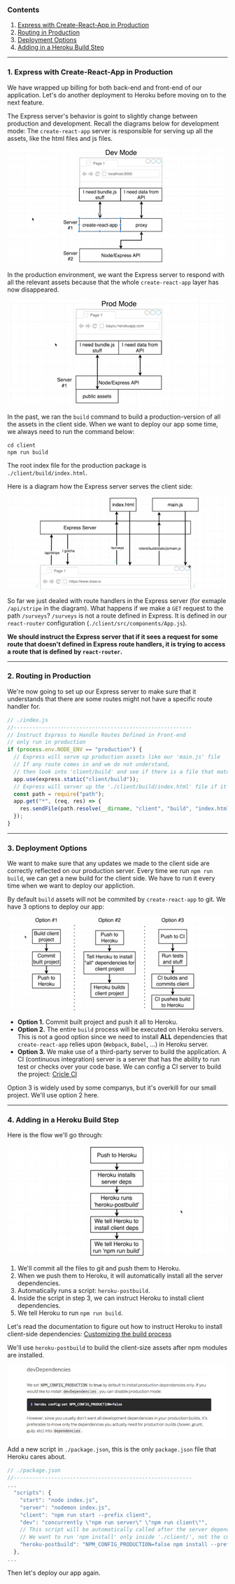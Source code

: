 ### Contents

1. [Express with Create-React-App in Production](#)
2. [Routing in Production](#)
3. [Deployment Options](#)
4. [Adding in a Heroku Build Step](#)



---

### 1. Express with Create-React-App in Production

We have wrapped up billing for both back-end and front-end of our application. Let's do another deployment to Heroku before moving on to the next feature.

The Express server's behavior is goint to slightly change between production and development. Recall the diagrams below for development mode: The `create-react-app` server is responsible for serving up all the assets, like the html files and js files.

![01](./images/09/09-01.png "01")

In the production environment, we want the Express server to respond with all the relevant assets because that the whole `create-react-app` layer has now disappeared.

![02](./images/09/09-02.png "02")

In the past, we ran the `build` command to build a production-version of all the assets in the client side. When we want to deploy our app some time, we always need to run the command below:

```
cd client
npm run build
```

The root index file for the production package is `./client/build/index.html`.

Here is a diagram how the Express server serves the client side:

![03](./images/09/09-03.png "03")

So far we just dealed with route handlers in the Express server (for exmaple `/api/stripe` in the diagram). What happens if we make a `GET` request to the path `/surveys`? `/surveys` is not a route defined in Express. It is defined in our `react-router` configuration (`./client/src/components/App.js`).

**We should instruct the Express server that if it sees a request for some route that doesn't defined in Express route handlers, it is trying to access a route that is defined by `react-router`.**

---

### 2. Routing in Production

We're now going to set up our Express server to make sure that it understands that there are some routes might not have a specific route handler for.

```javascript
// ./index.js
//---------------------------------------------------------
// Instruct Express to Handle Routes Defined in Front-end
// only run in production
if (process.env.NODE_ENV == "production") {
  // Express will serve up production assets like our 'main.js' file
  // If any route comes in and we do not understand,
  // then look into 'client/build' and see if there is a file that matches the route.
  app.use(express.static("client/build"));
  // Express will server up the './client/build/index.html' file if it doesn't recognize the route
  const path = require("path");
  app.get("*", (req, res) => {
    res.sendFile(path.resolve(__dirname, "client", "build", "index.html"));
  });
}
```

---

### 3. Deployment Options

We want to make sure that any updates we made to the client side are correctly reflected on our production server. Every time we run `npm run build`, we can get a new build for the client side. We have to run it every time when we want to deploy our appliction.

By default `build` assets will not be commited by `create-react-app` to git. We have 3 options to deploy our app:

![04](./images/09/09-04.png "04")

* **Option 1.** Commit built project and push it all to Heroku.
* **Option 2.** The entire `build` process will be executed on Heroku servers. This is not a good option since we need to install **ALL** dependencies that `create-react-app` relies upon (`Webpack`, `Babel`, ...) in Heroku server.
* **Option 3.** We make use of a third-party server to build the application. A CI (continuous integration) server is a server that has the ability to run test or checks over your code base. We can config a CI server to build the project: [Cricle CI](https://circleci.com/)

Option 3 is widely used by some companys, but it's overkill for our small project. We'll use option 2 here.

---

### 4. Adding in a Heroku Build Step

Here is the flow we'll go through:

![05](./images/09/09-05.png "05")

1. We'll commit all the files to git and push them to Heroku.
2. When we push them to Heroku, it will automatically install all the server dependencies.
3. Automatically runs a script: `heroku-postbuild`.
4. Inside the script in step 3, we can instruct Heroku to install client dependencies.
5. We tell Heroku to run `npm run build`.

Let's read the documentation to figure out how to instruct Heroku to install client-side dependencies: [Customizing the build process](https://devcenter.heroku.com/articles/nodejs-support#customizing-the-build-process)

We'll use `heroku-postbuild` to build the client-size assets after npm modules are installed.

![06](./images/09/09-06.png "06")

Add a new script in `./package.json`, this is the only `package.json` file that Heroku cares about.

```javascript
// ./package.json
//---------------------------------------------------------
...
  "scripts": {
    "start": "node index.js",
    "server": "nodemon index.js",
    "client": "npm run start --prefix client",
    "dev": "concurrently \"npm run server\" \"npm run client\"",
    // This script will be automatically called after the server dependencies are installed.
    // We want to run 'npm install' only inside './client/', not the current dir.
    "heroku-postbuild": "NPM_CONFIG_PRODUCTION=false npm install --prefix client && npm run build --prefix client"
  },
...
```

Then let's deploy our app again.
